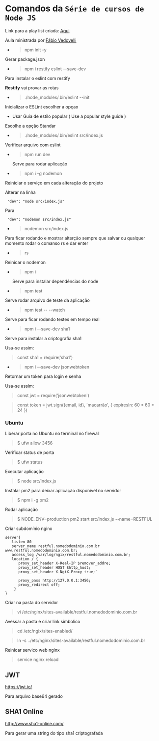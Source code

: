 #  Comandos da `Série de cursos de Node JS`

Link para a play list criada: [Aqui](https://www.youtube.com/playlist?list=PLGuGdcwBzUZt10zvj6_xuDeasOnXdWWnx)

Aula ministrada por [Fábio Vedovelli](https://www.youtube.com/channel/UC1PUtdA_NktdtmRpF_UGG_w)

* > npm init -y

Gerar package.json

* >npm i restify eslint --save-dev
 
 Para instalar o eslint com restify
 
 **Restify** vai provar as rotas
 
 * >./node_modules/.bin/eslint --init
 
 Inicializar o ESLint escolher a opçao 
   * Usar Guia de estilo popular ( Use a popular style guide )
   
   Escolhe a opção Standar

* >./node_modules/.bin/eslint src/index.js

Verificar arquivo com eslint
   
* >npm run dev  

  Serve para rodar aplicação

* >npm i -g nodemon

Reiniciar o serviço em cada alteração do projeto

Alterar na linha

     "dev": "node src/index.js"
     
  Para
  
     "dev": "nodemon src/index.js" 

* > nodemon src/index.js

Para ficar rodando e mostrar alterção sempre que salvar ou qualquer momento rodar o comanso rs e dar enter

* > rs

Reinicar o nodemon
    
* > npm i
  
  Serve para instalar dependências do node
  
 * >npm test 
 
 Serve rodar arquivo de teste da aplicação
 
 
 
 * >npm test -- --watch 
 
 Serve para ficar rodando testes em tempo real
 
  
    
 
 * >npm i --save-dev sha1
 
 Serve para instalar a criptografia sha1
 
 Usa-se assim:
   > const sha1 = require('sha1')

   
* >npm i --save-dev jsonwebtoken

Retornar um token para login e senha

Usa-se assim:
> const jwt = require('jsonwebtoken')

>  const token = jwt.sign({email, id}, 'macarrão', { expiresIn: 60 * 60 * 24 })

### Ubuntu

Liberar porta no Ubuntu no terminal no firewal

>$ ufw allow 3456

Verificar status de porta 

>$ ufw status

Executar aplicação

>$ node src/index.js

Instalar pm2 para deixar aplicação disponível no servidor

>$ npm i -g pm2

Rodar aplicação

>$ NODE_ENV=production pm2 start src/index.js --name=RESTFUL

Criar subdomínio nginx

    server{
       listen 80
       server_name restful.nomedodominio.com.br www.restful.nomedodominio.com.br;
       access_log /var/log/ngix/restful.nomedodominio.com.br;
       location / {
          proxy_set_header X-Real-IP $remover_addre;
          proxy_set_header HOST $http_host;
          proxy_set_header X-NgiX-Proxy true;`
     
          proxy_pass http://127.0.0.1:3456;
          proxy_redirect off;
        } 
    }

Criar na pasta do servidor

> vi /etc/nginx/sites-available/restful.nomedodominio.com.br

Avessar a pasta e criar link simbolico

>cd /etc/ngix/sites-enabled/

>ln -s ../etc/nginx/sites-available/restful.nomedodominio.com.br

Reinicar servico web nginx

>service nginx reload

## JWT
https://jwt.io/ 

Para arquivo base64 gerado


## SHA1 Online
http://www.sha1-online.com/ 

Para gerar uma string do tipo sha1 criptografada
